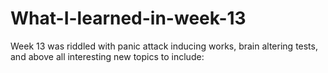 # What-I-learned-in-week-13
Week 13 was riddled with panic attack inducing works, brain altering tests, and above all interesting new topics to include: